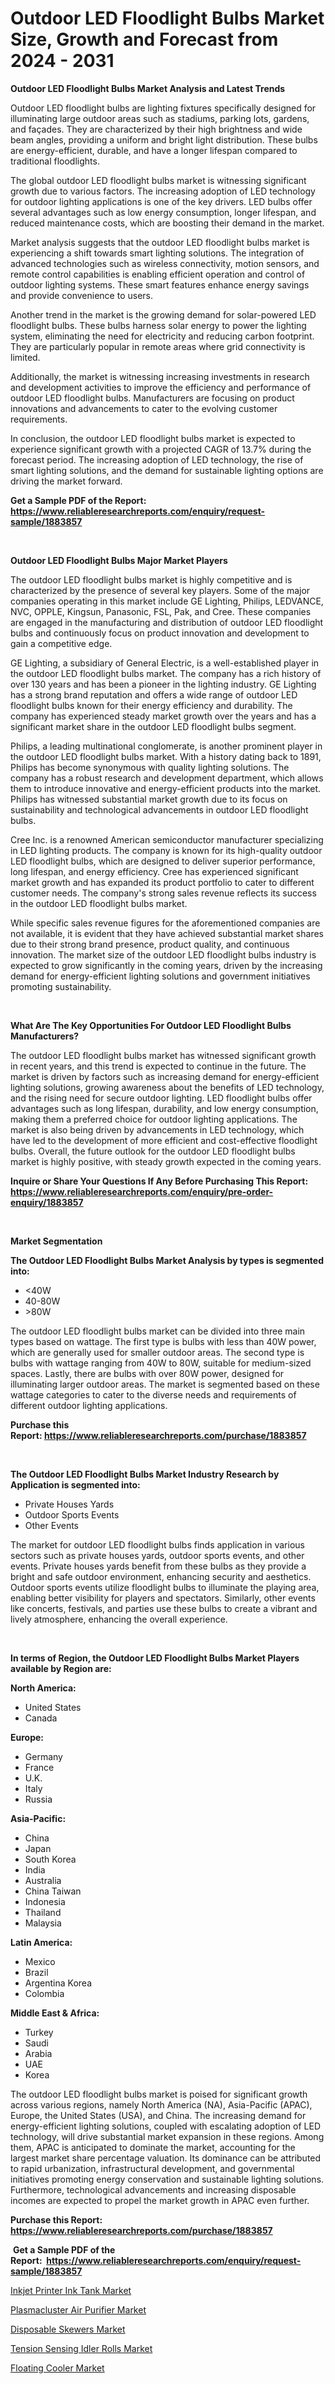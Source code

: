 <p><h1>Outdoor LED Floodlight Bulbs Market Size, Growth and Forecast from 2024 - 2031</h1></p><p><strong>Outdoor LED Floodlight Bulbs Market Analysis and Latest Trends</strong></p>
<p><p>Outdoor LED floodlight bulbs are lighting fixtures specifically designed for illuminating large outdoor areas such as stadiums, parking lots, gardens, and façades. They are characterized by their high brightness and wide beam angles, providing a uniform and bright light distribution. These bulbs are energy-efficient, durable, and have a longer lifespan compared to traditional floodlights.</p><p>The global outdoor LED floodlight bulbs market is witnessing significant growth due to various factors. The increasing adoption of LED technology for outdoor lighting applications is one of the key drivers. LED bulbs offer several advantages such as low energy consumption, longer lifespan, and reduced maintenance costs, which are boosting their demand in the market.</p><p>Market analysis suggests that the outdoor LED floodlight bulbs market is experiencing a shift towards smart lighting solutions. The integration of advanced technologies such as wireless connectivity, motion sensors, and remote control capabilities is enabling efficient operation and control of outdoor lighting systems. These smart features enhance energy savings and provide convenience to users.</p><p>Another trend in the market is the growing demand for solar-powered LED floodlight bulbs. These bulbs harness solar energy to power the lighting system, eliminating the need for electricity and reducing carbon footprint. They are particularly popular in remote areas where grid connectivity is limited.</p><p>Additionally, the market is witnessing increasing investments in research and development activities to improve the efficiency and performance of outdoor LED floodlight bulbs. Manufacturers are focusing on product innovations and advancements to cater to the evolving customer requirements.</p><p>In conclusion, the outdoor LED floodlight bulbs market is expected to experience significant growth with a projected CAGR of 13.7% during the forecast period. The increasing adoption of LED technology, the rise of smart lighting solutions, and the demand for sustainable lighting options are driving the market forward.</p></p>
<p><strong>Get a Sample PDF of the Report:&nbsp; <a href="https://www.reliableresearchreports.com/enquiry/request-sample/1883857">https://www.reliableresearchreports.com/enquiry/request-sample/1883857</a></strong></p>
<p>&nbsp;</p>
<p><strong>Outdoor LED Floodlight Bulbs Major Market Players</strong></p>
<p><p>The outdoor LED floodlight bulbs market is highly competitive and is characterized by the presence of several key players. Some of the major companies operating in this market include GE Lighting, Philips, LEDVANCE, NVC, OPPLE, Kingsun, Panasonic, FSL, Pak, and Cree. These companies are engaged in the manufacturing and distribution of outdoor LED floodlight bulbs and continuously focus on product innovation and development to gain a competitive edge.</p><p>GE Lighting, a subsidiary of General Electric, is a well-established player in the outdoor LED floodlight bulbs market. The company has a rich history of over 130 years and has been a pioneer in the lighting industry. GE Lighting has a strong brand reputation and offers a wide range of outdoor LED floodlight bulbs known for their energy efficiency and durability. The company has experienced steady market growth over the years and has a significant market share in the outdoor LED floodlight bulbs segment.</p><p>Philips, a leading multinational conglomerate, is another prominent player in the outdoor LED floodlight bulbs market. With a history dating back to 1891, Philips has become synonymous with quality lighting solutions. The company has a robust research and development department, which allows them to introduce innovative and energy-efficient products into the market. Philips has witnessed substantial market growth due to its focus on sustainability and technological advancements in outdoor LED floodlight bulbs.</p><p>Cree Inc. is a renowned American semiconductor manufacturer specializing in LED lighting products. The company is known for its high-quality outdoor LED floodlight bulbs, which are designed to deliver superior performance, long lifespan, and energy efficiency. Cree has experienced significant market growth and has expanded its product portfolio to cater to different customer needs. The company's strong sales revenue reflects its success in the outdoor LED floodlight bulbs market.</p><p>While specific sales revenue figures for the aforementioned companies are not available, it is evident that they have achieved substantial market shares due to their strong brand presence, product quality, and continuous innovation. The market size of the outdoor LED floodlight bulbs industry is expected to grow significantly in the coming years, driven by the increasing demand for energy-efficient lighting solutions and government initiatives promoting sustainability.</p></p>
<p>&nbsp;</p>
<p><strong>What Are The Key Opportunities For Outdoor LED Floodlight Bulbs Manufacturers?</strong></p>
<p><p>The outdoor LED floodlight bulbs market has witnessed significant growth in recent years, and this trend is expected to continue in the future. The market is driven by factors such as increasing demand for energy-efficient lighting solutions, growing awareness about the benefits of LED technology, and the rising need for secure outdoor lighting. LED floodlight bulbs offer advantages such as long lifespan, durability, and low energy consumption, making them a preferred choice for outdoor lighting applications. The market is also being driven by advancements in LED technology, which have led to the development of more efficient and cost-effective floodlight bulbs. Overall, the future outlook for the outdoor LED floodlight bulbs market is highly positive, with steady growth expected in the coming years.</p></p>
<p><strong>Inquire or Share Your Questions If Any Before Purchasing This Report: <a href="https://www.reliableresearchreports.com/enquiry/pre-order-enquiry/1883857">https://www.reliableresearchreports.com/enquiry/pre-order-enquiry/1883857</a></strong></p>
<p>&nbsp;</p>
<p><strong>Market Segmentation</strong></p>
<p><strong>The Outdoor LED Floodlight Bulbs Market Analysis by types is segmented into:</strong></p>
<p><ul><li><40W</li><li>40-80W</li><li>>80W</li></ul></p>
<p><p>The outdoor LED floodlight bulbs market can be divided into three main types based on wattage. The first type is bulbs with less than 40W power, which are generally used for smaller outdoor areas. The second type is bulbs with wattage ranging from 40W to 80W, suitable for medium-sized spaces. Lastly, there are bulbs with over 80W power, designed for illuminating larger outdoor areas. The market is segmented based on these wattage categories to cater to the diverse needs and requirements of different outdoor lighting applications.</p></p>
<p><strong>Purchase this Report:&nbsp;<a href="https://www.reliableresearchreports.com/purchase/1883857">https://www.reliableresearchreports.com/purchase/1883857</a></strong></p>
<p>&nbsp;</p>
<p><strong>The Outdoor LED Floodlight Bulbs Market Industry Research by Application is segmented into:</strong></p>
<p><ul><li>Private Houses Yards</li><li>Outdoor Sports Events</li><li>Other Events</li></ul></p>
<p><p>The market for outdoor LED floodlight bulbs finds application in various sectors such as private houses yards, outdoor sports events, and other events. Private houses yards benefit from these bulbs as they provide a bright and safe outdoor environment, enhancing security and aesthetics. Outdoor sports events utilize floodlight bulbs to illuminate the playing area, enabling better visibility for players and spectators. Similarly, other events like concerts, festivals, and parties use these bulbs to create a vibrant and lively atmosphere, enhancing the overall experience.</p></p>
<p>&nbsp;</p>
<p><strong>In terms of Region, the Outdoor LED Floodlight Bulbs Market Players available by Region are:</strong></p>
<p>
    <p> <strong> North America: </strong>
        <ul>
            <li>United States</li>
            <li>Canada</li>
        </ul>
        </p> 
    <p> <strong> Europe: </strong>
        <ul>
            <li>Germany</li>
            <li>France</li>
            <li>U.K.</li>
            <li>Italy</li>
            <li>Russia</li>
        </ul>
        </p> 
    <p> <strong> Asia-Pacific: </strong>
        <ul>
            <li>China</li>
            <li>Japan</li>
            <li>South Korea</li>
            <li>India</li>
            <li>Australia</li>
            <li>China Taiwan</li>
            <li>Indonesia</li>
            <li>Thailand</li>
            <li>Malaysia</li>
        </ul>
        </p> 
    <p> <strong> Latin America: </strong>
        <ul>
            <li>Mexico</li>
            <li>Brazil</li>
            <li>Argentina Korea</li>
            <li>Colombia</li>
        </ul>
        </p> 
    <p> <strong> Middle East & Africa: </strong>
        <ul>
            <li>Turkey</li>
            <li>Saudi</li>
            <li>Arabia</li>
            <li>UAE</li>
            <li>Korea</li>
        </ul>
    </p>
    </p>
<p><p>The outdoor LED floodlight bulbs market is poised for significant growth across various regions, namely North America (NA), Asia-Pacific (APAC), Europe, the United States (USA), and China. The increasing demand for energy-efficient lighting solutions, coupled with escalating adoption of LED technology, will drive substantial market expansion in these regions. Among them, APAC is anticipated to dominate the market, accounting for the largest market share percentage valuation. Its dominance can be attributed to rapid urbanization, infrastructural development, and governmental initiatives promoting energy conservation and sustainable lighting solutions. Furthermore, technological advancements and increasing disposable incomes are expected to propel the market growth in APAC even further.</p></p>
<p><strong>Purchase this Report: <a href="https://www.reliableresearchreports.com/purchase/1883857">https://www.reliableresearchreports.com/purchase/1883857</a></strong></p>
<p>&nbsp;<strong>Get a Sample PDF of the Report:&nbsp;&nbsp;<a href="https://www.reliableresearchreports.com/enquiry/request-sample/1883857">https://www.reliableresearchreports.com/enquiry/request-sample/1883857</a></strong></p>
<p><strong></strong></p>
<p><p><a href="https://github.com/rexevange/Market-Research-Report-List-2/blob/main/inkjet-printer-ink-tank-market.md">Inkjet Printer Ink Tank Market</a></p><p><a href="https://github.com/ashepherd82/Market-Research-Report-List-2/blob/main/plasmacluster-air-purifier-market.md">Plasmacluster Air Purifier Market</a></p><p><a href="https://github.com/lilstefpacute/Market-Research-Report-List-2/blob/main/disposable-skewers-market.md">Disposable Skewers Market</a></p><p><a href="https://github.com/castoriffic/Market-Research-Report-List-2/blob/main/tension-sensing-idler-rolls-market.md">Tension Sensing Idler Rolls Market</a></p><p><a href="https://github.com/FassouRP/Market-Research-Report-List-2/blob/main/floating-cooler-market.md">Floating Cooler Market</a></p></p>